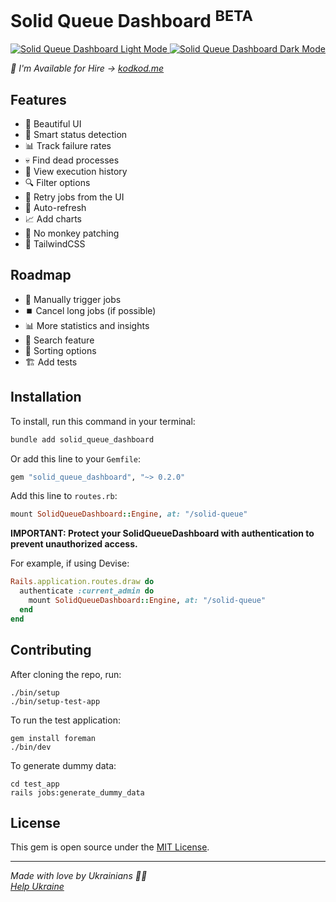 # Solid Queue Dashboard <sup>BETA</sup>

<p align="center">
  <a href="https://github.com/akodkod/solid-queue-dashboard#gh-light-mode-only">
    <img src="https://github.com/user-attachments/assets/55aa4a3c-da51-471b-8f58-0cf1f9a1f8da" alt="Solid Queue Dashboard Light Mode">
  </a>
  <a href="https://github.com/akodkod/solid-queue-dashboard#gh-dark-mode-only">
    <img src="https://github.com/user-attachments/assets/645558cb-c20f-4d4b-9697-55282710ea6c" alt="Solid Queue Dashboard Dark Mode">
  </a>

  _👋 I'm Available for Hire → [kodkod.me](https://kodkod.me)_
</p>

## Features
- 🎨 Beautiful UI
- 🧠 Smart status detection
- 📊 Track failure rates
- 💀 Find dead processes
- 📜 View execution history
- 🔍 Filter options
- 🔄 Retry jobs from the UI
- 🥬 Auto-refresh
- 📈 Add charts
- 🐒 No monkey patching
- 💈 TailwindCSS

## Roadmap
- 🚀 Manually trigger jobs
- ⏹️ Cancel long jobs (if possible)
- 📊 More statistics and insights
- 🔎 Search feature
- 🔢 Sorting options
- 🏗️ Add tests

## Installation

To install, run this command in your terminal:

```bash
bundle add solid_queue_dashboard
```

Or add this line to your `Gemfile`:

```bash
gem "solid_queue_dashboard", "~> 0.2.0"
```

Add this line to `routes.rb`:

```ruby
mount SolidQueueDashboard::Engine, at: "/solid-queue"
```

**IMPORTANT: Protect your SolidQueueDashboard with authentication to prevent unauthorized access.**

For example, if using Devise:

```ruby
Rails.application.routes.draw do
  authenticate :current_admin do
    mount SolidQueueDashboard::Engine, at: "/solid-queue"
  end
end
```

## Contributing

After cloning the repo, run:

```
./bin/setup
./bin/setup-test-app
```

To run the test application:

```
gem install foreman
./bin/dev
```

To generate dummy data:

```
cd test_app
rails jobs:generate_dummy_data
```

## License

This gem is open source under the [MIT License](http://opensource.org/licenses/MIT).

---

_Made with love by Ukrainians 💙💛_  
_[Help Ukraine](https://u24.gov.ua/)_


